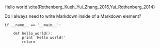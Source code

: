 Hello world.\cite{Rothenberg_Kueh_Yui_Zhang_2016,Yui_Rothenberg_2014}

Do I always need to write Markdown inside of a Markdown element?

```[python
if __name__ == '__main__':
    
    def hello_world():
        print 'Hello world!'
        return
```